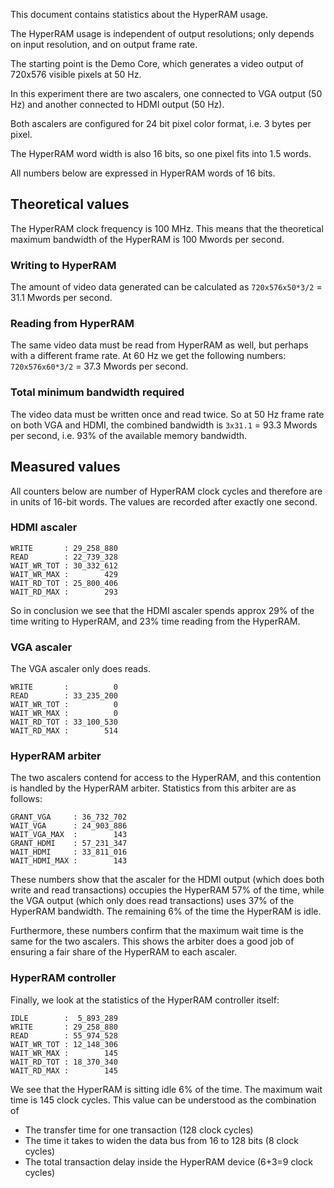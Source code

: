 This document contains statistics about the HyperRAM usage.

The HyperRAM usage is independent of output resolutions; only depends on input
resolution, and on output frame rate.

The starting point is the Demo Core, which generates a video output of 720x576
visible pixels at 50 Hz.

In this experiment there are two ascalers, one connected to VGA output (50 Hz)
and another connected to HDMI output (50 Hz).

Both ascalers are configured for 24 bit pixel color format, i.e. 3 bytes per
pixel.

The HyperRAM word width is also 16 bits, so one pixel fits into 1.5 words.

All numbers below are expressed in HyperRAM words of 16 bits.

## Theoretical values
The HyperRAM clock frequency is 100 MHz. This means that the theoretical
maximum bandwidth of the HyperRAM is 100 Mwords per second.

### Writing to HyperRAM
The amount of video data generated can be calculated as `720x576x50*3/2` = 31.1
Mwords per second.

### Reading from HyperRAM
The same video data must be read from HyperRAM as well, but perhaps with a
different frame rate.  At 60 Hz we get the following numbers: `720x576x60*3/2` =
37.3 Mwords per second.

### Total minimum bandwidth required
The video data must be written once and read twice. So at 50 Hz frame rate on
both VGA and HDMI, the combined bandwidth is `3x31.1` = 93.3 Mwords per second,
i.e. 93% of the available memory bandwidth.


## Measured values

All counters below are number of HyperRAM clock cycles and therefore are in
units of 16-bit words. The values are recorded after exactly one second.

### HDMI ascaler

```
WRITE       : 29_258_880
READ        : 22_739_328
WAIT_WR_TOT : 30_332_612
WAIT_WR_MAX :        429
WAIT_RD_TOT : 25_800_406
WAIT_RD_MAX :        293
```

So in conclusion we see that the HDMI ascaler spends approx 29% of the time
writing to HyperRAM, and 23% time reading from the HyperRAM.

### VGA ascaler

The VGA ascaler only does reads.

```
WRITE       :          0
READ        : 33_235_200
WAIT_WR_TOT :          0
WAIT_WR_MAX :          0
WAIT_RD_TOT : 33_100_530
WAIT_RD_MAX :        514
```

### HyperRAM arbiter

The two ascalers contend for access to the HyperRAM, and this contention is handled
by the HyperRAM arbiter. Statistics from this arbiter are as follows:

```
GRANT_VGA     : 36_732_702
WAIT_VGA      : 24_903_886
WAIT_VGA_MAX  :        143
GRANT_HDMI    : 57_231_347
WAIT_HDMI     : 33_811_016
WAIT_HDMI_MAX :        143
```

These numbers show that the ascaler for the HDMI output (which does both write
and read transactions) occupies the HyperRAM 57% of the time, while the VGA
output (which only does read transactions) uses 37% of the HyperRAM bandwidth.
The remaining 6% of the time the HyperRAM is idle.

Furthermore, these numbers confirm that the maximum wait time is the same for
the two ascalers. This shows the arbiter does a good job of ensuring a fair
share of the HyperRAM to each ascaler.

### HyperRAM controller

Finally, we look at the statistics of the HyperRAM controller itself:

```
IDLE        :  5_893_289
WRITE       : 29_258_880
READ        : 55_974_528
WAIT_WR_TOT : 12_148_306
WAIT_WR_MAX :        145
WAIT_RD_TOT : 18_370_340
WAIT_RD_MAX :        145
```

We see that the HyperRAM is sitting idle 6% of the time. The maximum
wait time is 145 clock cycles. This value can be understood as the combination of
* The transfer time for one transaction (128 clock cycles)
* The time it takes to widen the data bus from 16 to 128 bits (8 clock cycles)
* The total transaction delay inside the HyperRAM device (6+3=9 clock cycles)

